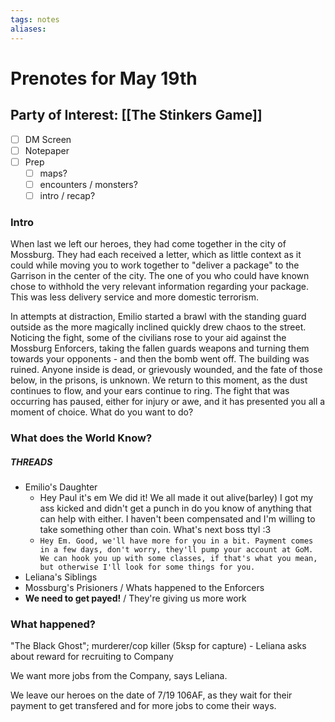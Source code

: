 ```yaml
---
tags: notes
aliases:
---
```


# Prenotes for May 19th
## Party of Interest: [[The Stinkers Game]]
- [ ] DM Screen
- [ ] Notepaper
- [ ] Prep
	- [ ] maps?
	- [ ] encounters / monsters?
	- [ ] intro / recap?

### Intro

When last we left our heroes, they had come together in the city of Mossburg. They had each received a letter, which as little context as it could while moving you to work together to "deliver a package" to the Garrison in the center of the city. The one of you who could have known chose to withhold the very relevant information regarding your package. This was less delivery service and more domestic terrorism.

In attempts at distraction, Emilio started a brawl with the standing guard outside as the more magically inclined quickly drew chaos to the street. Noticing the fight, some of the civilians rose to your aid against the Mossburg Enforcers, taking the fallen guards weapons and turning them towards your opponents - and then the bomb went off. The building was ruined. Anyone inside is dead, or grievously wounded, and the fate of those below, in the prisons, is unknown. We return to this moment, as the dust continues to flow, and your ears continue to ring. The fight that was occurring has paused, either for injury or awe, and it has presented you all a moment of choice. What do you want to do? 

### What does the World Know?
##### THREADS
- Emilio's Daughter
	- Hey Paul it's em We did it! We all made it out alive(barley) I got my ass kicked and didn't get a punch in do you know of anything that can help with either. I haven't been compensated and I'm willing to take something other than coin. What's next boss ttyl :3
	- `Hey Em. Good, we'll have more for you in a bit. Payment comes in a few days, don't worry, they'll pump your account at GoM. We can hook you up with some classes, if that's what you mean, but otherwise I'll look for some things for you.`
- Leliana's Siblings
- Mossburg's Prisioners / Whats happened to the Enforcers
- **We need to get payed!** / They're giving us more work

### What happened?

"The Black Ghost"; murderer/cop killer (5ksp for capture)
	- Leliana asks about reward for recruiting to Company

We want more jobs from the Company, says Leliana.

We leave our heroes on the date of 7/19 106AF, as they wait for their payment to get transfered and for more jobs to come their ways.